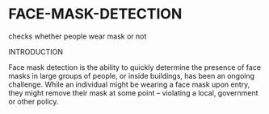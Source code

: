 # FACE-MASK-DETECTION
checks whether people wear mask or not

INTRODUCTION

Face mask detection is the ability to quickly determine the presence of face masks in large groups of people, or inside buildings, has been an ongoing challenge. While an individual might be wearing a face mask upon entry, they might remove their mask at some point – violating a local, government or other policy.

